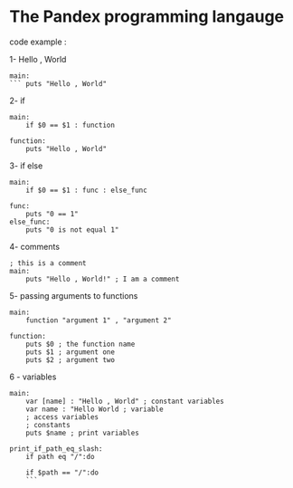 # The Pandex programming langauge

code example :

1- Hello , World
```
main:
```	puts "Hello , World"
```
2- if
```
main:
	if $0 == $1 : function

function:
	puts "Hello , World"
```
3- if else
```
main:
	if $0 == $1 : func : else_func
	
func:
	puts "0 == 1"
else_func:
	puts "0 is not equal 1"
```
4- comments
```
; this is a comment
main:
	puts "Hello , World!" ; I am a comment
```
5- passing arguments to functions
```
main:
	function "argument 1" , "argument 2"
	
function:
	puts $0 ; the function name
	puts $1 ; argument one
	puts $2 ; argument two
```

6 - variables
```
main:
	var [name] : "Hello , World" ; constant variables
	var name : "Hello World ; variable
	; access variables
	; constants
	puts $name ; print variables
```

	





 
```
print_if_path_eq_slash:
	if path eq "/":do

	if $path == "/":do
	```